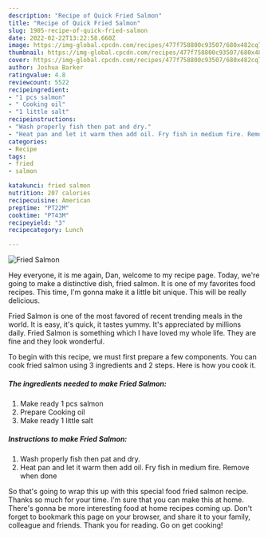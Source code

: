 ```yaml
---
description: "Recipe of Quick Fried Salmon"
title: "Recipe of Quick Fried Salmon"
slug: 1905-recipe-of-quick-fried-salmon
date: 2022-02-22T13:22:58.660Z
image: https://img-global.cpcdn.com/recipes/477f758800c93507/680x482cq70/fried-salmon-recipe-main-photo.jpg
thumbnail: https://img-global.cpcdn.com/recipes/477f758800c93507/680x482cq70/fried-salmon-recipe-main-photo.jpg
cover: https://img-global.cpcdn.com/recipes/477f758800c93507/680x482cq70/fried-salmon-recipe-main-photo.jpg
author: Joshua Barker
ratingvalue: 4.8
reviewcount: 5522
recipeingredient:
- "1 pcs salmon"
- " Cooking oil"
- "1 little salt"
recipeinstructions:
- "Wash properly fish then pat and dry."
- "Heat pan and let it warm then add oil. Fry fish in medium fire. Remove when done"
categories:
- Recipe
tags:
- fried
- salmon

katakunci: fried salmon 
nutrition: 207 calories
recipecuisine: American
preptime: "PT22M"
cooktime: "PT43M"
recipeyield: "3"
recipecategory: Lunch

---
```



![Fried Salmon](https://img-global.cpcdn.com/recipes/477f758800c93507/680x482cq70/fried-salmon-recipe-main-photo.jpg)

Hey everyone, it is me again, Dan, welcome to my recipe page. Today, we're going to make a distinctive dish, fried salmon. It is one of my favorites food recipes. This time, I'm gonna make it a little bit unique. This will be really delicious.

Fried Salmon is one of the most favored of recent trending meals in the world. It is easy, it's quick, it tastes yummy. It's appreciated by millions daily. Fried Salmon is something which I have loved my whole life. They are fine and they look wonderful.




To begin with this recipe, we must first prepare a few components. You can cook fried salmon using 3 ingredients and 2 steps. Here is how you cook it.

<!--inarticleads1-->

##### The ingredients needed to make Fried Salmon:

1. Make ready 1 pcs salmon
1. Prepare  Cooking oil
1. Make ready 1 little salt




<!--inarticleads2-->

##### Instructions to make Fried Salmon:

1. Wash properly fish then pat and dry.
1. Heat pan and let it warm then add oil. Fry fish in medium fire. Remove when done




So that's going to wrap this up with this special food fried salmon recipe. Thanks so much for your time. I'm sure that you can make this at home. There's gonna be more interesting food at home recipes coming up. Don't forget to bookmark this page on your browser, and share it to your family, colleague and friends. Thank you for reading. Go on get cooking!
